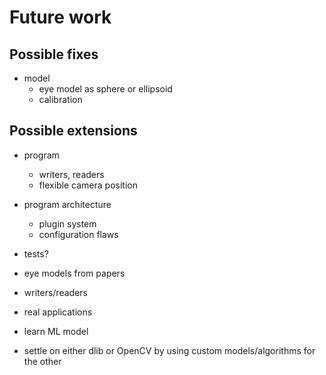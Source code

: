 # Future work

## Possible fixes

- model
  - eye model as sphere or ellipsoid
  - calibration


## Possible extensions

- program
  - writers, readers
  - flexible camera position
- program architecture
  - plugin system
  - configuration flaws

- tests?
- eye models from papers
- writers/readers
- real applications
- learn ML model
- settle on either dlib or OpenCV by using custom models/algorithms for the other
